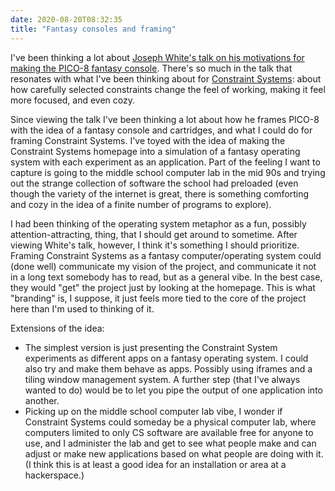 ```yaml
---
date: 2020-08-20T08:32:35
title: "Fantasy consoles and framing"
---
```


I've been thinking a lot about [Joseph White's talk on his motivations for making the PICO-8 fantasy console](https://www.lexaloffle.com/bbs/?tid=31634). There's so much in the talk that resonates with what I've been thinking about for [Constraint Systems](https://constraint.systems): about how carefully selected constraints change the feel of working, making it feel more focused, and even cozy.

Since viewing the talk I've been thinking a lot about how he frames PICO-8 with the idea of a fantasy console and cartridges, and what I could do for framing Constraint Systems. I've toyed with the idea of making the Constraint Systems homepage into a simulation of a fantasy operating system with each experiment as an application. Part of the feeling I want to capture is going to the middle school computer lab in the mid 90s and trying out the strange collection of software the school had preloaded (even though the variety of the internet is great, there is something comforting and cozy in the idea of a finite number of programs to explore).

I had been thinking of the operating system metaphor as a fun, possibly attention-attracting, thing, that I should get around to sometime. After viewing White's talk, however, I think it's something I should prioritize. Framing Constraint Systems as a fantasy computer/operating system could (done well) communicate my vision of the project, and communicate it not in a long text somebody has to read, but as a general vibe. In the best case, they would "get" the project just by looking at the homepage. This is what "branding" is, I suppose, it just feels more tied to the core of the project here than I'm used to thinking of it.

Extensions of the idea:
- The simplest version is just presenting the Constraint System experiments as different apps on a fantasy operating system. I could also try and make them behave as apps. Possibly using iframes and a tiling window management system. A further step (that I've always wanted to do) would be to let you pipe the output of one application into another.
- Picking up on the middle school computer lab vibe, I wonder if Constraint Systems could someday be a physical computer lab, where computers limited to only CS software are available free for anyone to use, and I administer the lab and get to see what people make and can adjust or make new applications based on what people are doing with it. (I think this is at least a good idea for an installation or area at a hackerspace.)
